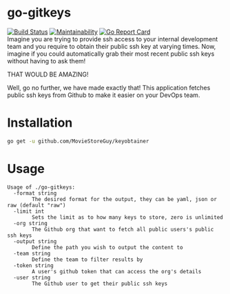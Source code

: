 # go-gitkeys
[![Build Status](https://travis-ci.org/MovieStoreGuy/go-gitkeys.svg?branch=master)](https://travis-ci.org/MovieStoreGuy/go-gitkeys)
[![Maintainability](https://api.codeclimate.com/v1/badges/f55a9c00b7471d528829/maintainability)](https://codeclimate.com/github/MovieStoreGuy/go-gitkeys/maintainability)
[![Go Report Card](https://goreportcard.com/badge/github.com/MovieStoreGuy/go-gitkeys)](https://goreportcard.com/report/github.com/MovieStoreGuy/go-gitkeys)  
Imagine you are trying to provide ssh access to your internal development team and you require to obtain
their public ssh key at varying times.
Now, imagine if you could automatically grab their most recent public ssh keys without having to ask them!  

THAT WOULD BE AMAZING!

Well, go no further, we have made exactly that!
This application fetches public ssh keys from Github to make it easier on your DevOps team.

# Installation
```sh
go get -u github.com/MovieStoreGuy/keyobtainer
```

# Usage
```
Usage of ./go-gitkeys:
  -format string
    	The desired format for the output, they can be yaml, json or raw (default "raw")
  -limit int
    	Sets the limit as to how many keys to store, zero is unlimited
  -org string
    	The Github org that want to fetch all public users's public ssh keys
  -output string
    	Define the path you wish to output the content to
  -team string
    	Define the team to filter results by
  -token string
    	A user's github token that can access the org's details
  -user string
    	The Github user to get their public ssh keys

```
